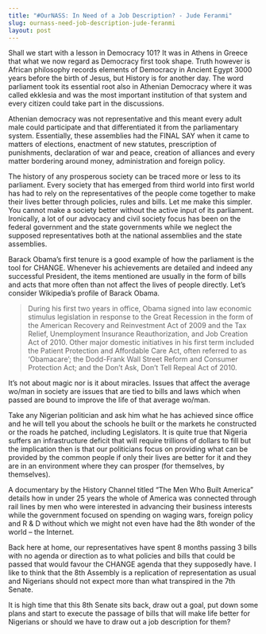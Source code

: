 ```yaml
---
title: "#OurNASS: In Need of a Job Description? - Jude Feranmi"
slug: ournass-need-job-description-jude-feranmi
layout: post
---
```


Shall we start with a lesson in Democracy 101? It was in Athens in Greece that what we now regard as Democracy first took shape. Truth however is African philosophy records elements of Democracy in Ancient Egypt 3000 years before the birth of Jesus, but History is for another day. The word parliament took its essential root also in Athenian Democracy where it was called ekklesia and was the most important institution of that system and every citizen could take part in the discussions. 

Athenian democracy was not representative and this meant every adult male could participate and that differentiated it from the parliamentary system. Essentially, these assemblies had the FINAL SAY when it came to matters of elections, enactment of new statutes, prescription of punishments, declaration of war and peace, creation of alliances and every matter bordering around money, administration and foreign policy.

The history of any prosperous society can be traced more or less to its parliament. Every society that has emerged from third world into first world has had to rely on the representatives of the people come together to make their lives better through policies, rules and bills. Let me make this simpler. You cannot make a society better without the active input of its parliament. Ironically, a lot of our advocacy and civil society focus has been on the federal government and the state governments while we neglect the supposed representatives both at the national assemblies and the state assemblies.

Barack Obama’s first tenure is a good example of how the parliament is the tool for CHANGE. Whenever his achievements are detailed and indeed any successful President, the items mentioned are usually in the form of bills and acts that more often than not affect the lives of people directly. Let’s consider Wikipedia’s profile of Barack Obama.

> During his first two years in office, Obama signed into law economic stimulus legislation in response to the Great Recession in the form of the American Recovery and Reinvestment Act of 2009 and the Tax Relief, Unemployment Insurance Reauthorization, and Job Creation Act of 2010. Other major domestic initiatives in his first term included the Patient Protection and Affordable Care Act, often referred to as ‘Obamacare’; the Dodd-Frank Wall Street Reform and Consumer Protection Act; and the Don’t Ask, Don’t Tell Repeal Act of 2010.

It’s not about magic nor is it about miracles. Issues that affect the average wo/man in society are issues that are tied to bills and laws which when passed are bound to improve the life of that average wo/man. 

Take any Nigerian politician and ask him what he has achieved since office and he will tell you about the schools he built or the markets he constructed or the roads he patched, including Legislators. It is quite true that Nigeria suffers an infrastructure deficit that will require trillions of dollars to fill but the implication then is that our politicians focus on providing what can be provided by the common people if only their lives are better for it and they are in an environment where they can prosper (for themselves, by themselves). 

A documentary by the History Channel titled “The Men Who Built America” details how in under 25 years the whole of America was connected through rail lines by men who were interested in advancing their business interests while the government focused on spending on waging wars, foreign policy and R & D without which we might not even have had the 8th wonder of the world – the Internet.

Back here at home, our representatives have spent 8 months passing 3 bills with no agenda or direction as to what policies and bills that could be passed that would favour the CHANGE agenda that they supposedly have. I like to think that the 8th Assembly is a replication of representation as usual and Nigerians should not expect more than what transpired in the 7th Senate. 

It is high time that this 8th Senate sits back, draw out a goal, put down some plans and start to execute the passage of bills that will make life better for Nigerians or should we have to draw out a job description for them?

